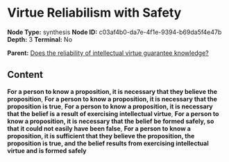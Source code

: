 # Virtue Reliabilism with Safety

**Node Type:** synthesis
**Node ID:** c03af4b0-da7e-4f1e-9394-b69da5f4e47b
**Depth:** 3
**Terminal:** No

**Parent:** [Does the reliability of intellectual virtue guarantee knowledge?](does-the-reliability-of-intellectual-virtue-guarantee-knowledge.md)

## Content

**For a person to know a proposition, it is necessary that they believe the proposition**, **For a person to know a proposition, it is necessary that the proposition is true**, **For a person to know a proposition, it is necessary that the belief is a result of exercising intellectual virtue**, **For a person to know a proposition, it is necessary that the belief be formed safely, so that it could not easily have been false**, **For a person to know a proposition, it is sufficient that they believe the proposition, the proposition is true, and the belief results from exercising intellectual virtue and is formed safely**

